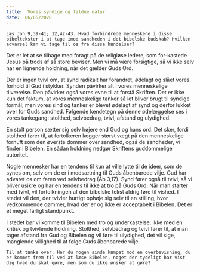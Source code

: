 ```yaml
---
title:  Vores syndige og faldne natur
date:  06/05/2020
---
```


`Læs Joh 9,39-41; 12,42-43. Hvad forhindrede menneskene i disse bibeltekster i at tage imod sandheden i det bibelske budskab? Hvilken advarsel kan vi tage til os fra disse hændelser?`

Det er let at se tilbage med foragt på de religiøse ledere, som for-kastede Jesus på trods af så store beviser. Men vi må være forsigtige, så vi ikke selv har en lignende holdning, når det gælder Guds Ord.

Der er ingen tvivl om, at synd radikalt har forandret, ødelagt og slået vores forhold til Gud i stykker. Synden påvirker alt i vores menneskelige tilværelse. Den påvirker også vores evne til at forstå Skriften. Det er ikke kun det faktum, at vores menneskelige tanker så let bliver brugt til syndige formål; men vores sind og tanker er blevet ødelagt af synd og derfor lukket over for Guds sandhed. Følgende kendetegn på denne ødelæggelse ses i vores tankegang: stolthed, selvbedrag, tvivl, afstand og ulydighed.

En stolt person sætter sig selv højere end Gud og hans ord. Det sker, fordi stolthed fører til, at fortolkeren lægger størst vægt på den menneskelige fornuft som den øverste dommer over sandhed, også de sandheder, vi finder i Bibelen. En sådan holdning nedgør Skriftens guddommelige autoritet.

Nogle mennesker har en tendens til kun at ville lytte til de ideer, som de synes om, selv om de er i modsætning til Guds åbenbarede vilje. Gud har advaret os om faren ved selvbedrag (Åb 3,17). Synd fører også til tvivl, så vi bliver usikre og har en tendens til ikke at tro på Guds Ord. Når man starter med tvivl, vil fortolkningen af den bibelske tekst aldrig føre til vished. I stedet vil den, der tvivler hurtigt ophøje sig selv til en stilling, hvor vedkommende dømmer, hvad der er og ikke er acceptabelt i Bibelen. Det er et meget farligt standpunkt.

I stedet bør vi komme til Bibelen med tro og underkastelse, ikke med en kritisk og tvivlende holdning. Stolthed, selvbedrag og tvivl fører til, at man tager afstand fra Gud og Bibelen og vil føre til ulydighed, det vil sige, manglende villighed til at følge Guds åbenbarede vilje.

`Til at tænke over. Har du nogen sinde kæmpet mod en overbevisning, du er kommet frem til ved at læse Bibelen, noget der tydeligt har vist dig hvad du skal gøre, men som du ikke ønsker at gøre?`